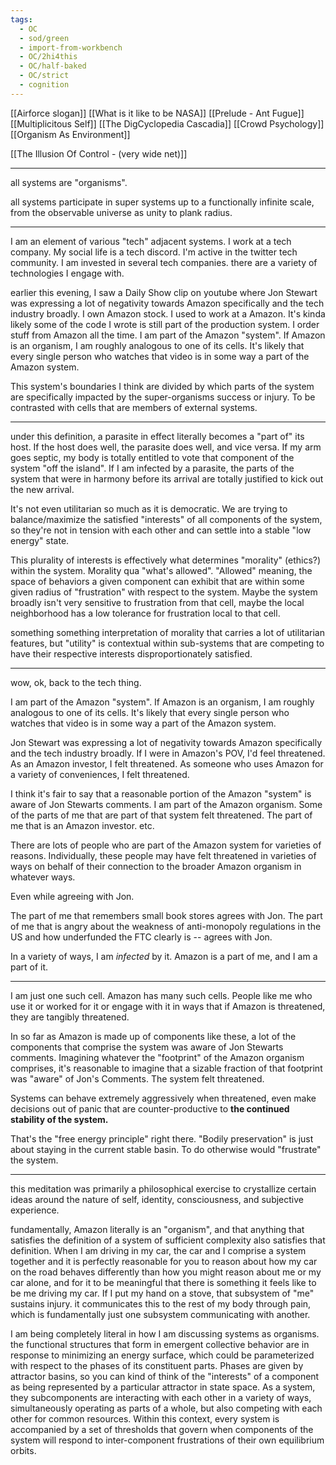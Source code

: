 ```yaml
---
tags:
  - OC
  - sod/green
  - import-from-workbench
  - OC/2hi4this
  - OC/half-baked
  - OC/strict
  - cognition
---
```

[[Airforce slogan]]
[[What is it like to be NASA]]
[[Prelude - Ant Fugue]]
[[Multiplicitous Self]]
[[The DigCyclopedia Cascadia]]
[[Crowd Psychology]]
[[Organism As Environment]]


[[The Illusion Of Control - (very wide net)]]

---

all systems are "organisms". 

all systems participate in super systems up to a functionally infinite scale, from the observable universe as unity to plank radius.

---

I am an element of various "tech" adjacent systems. I work at a tech company. My social life is a tech discord. I'm active in the twitter tech community. I am invested in several tech companies. there are a variety of technologies I engage with.

earlier this evening, I saw a Daily Show clip on youtube where Jon Stewart was expressing a lot of negativity towards Amazon specifically and the tech industry broadly. I own Amazon stock. I used to work at a Amazon. It's kinda likely some of the code I wrote is still part of the production system. I order stuff from Amazon all the time. I am part of the Amazon "system". If Amazon is an organism, I am roughly analogous to one of its cells. It's likely that every single person who watches that video is in some way a part of the Amazon system. 

This system's boundaries I think are divided by which parts of the system are specifically impacted by the super-organisms success or injury. To be contrasted with cells that are members of external systems.

---

under this definition, a parasite in effect literally becomes a "part of" its host. If the host does well, the parasite does well, and vice versa. If my arm goes septic, my body is totally entitled to vote that component of the system "off the island". If I am infected by a parasite, the parts of the system that were in harmony before its arrival are totally justified to kick out the new arrival.

It's not even utilitarian so much as it is democratic. We are trying to balance/maximize the satisfied "interests" of all components of the system, so they're not in tension with each other and can settle into a stable "low energy" state.

This plurality of interests is effectively what determines "morality" (ethics?) within the system. Morality qua "what's allowed". "Allowed" meaning, the space of behaviors a given component can exhibit that are within some given radius of "frustration" with respect to the system. Maybe the system broadly isn't very sensitive to frustration from that cell, maybe the local neighborhood has a low tolerance for frustration local to that cell.

something something interpretation of morality that carries a lot of utilitarian features, but "utility" is contextual within sub-systems that are competing to have their respective interests disproportionately satisfied.

---
 wow, ok, back to the tech thing.

I am part of the Amazon "system". If Amazon is an organism, I am roughly analogous to one of its cells. It's likely that every single person who watches that video is in some way a part of the Amazon system. 

Jon Stewart was expressing a lot of negativity towards Amazon specifically and the tech industry broadly. If I were in Amazon's POV, I'd feel threatened. As an Amazon investor, I felt threatened. As someone who uses Amazon for a variety of conveniences, I felt threatened. 

I think it's fair to say that a reasonable portion of the Amazon "system" is aware of Jon Stewarts comments. I am part of the Amazon organism. Some of the parts of me that are part of that system felt threatened. The part of me that is an Amazon investor. etc. 

There are lots of people who are part of the Amazon system for varieties of reasons. Individually, these people may have felt threatened in varieties of ways on behalf of their connection to the broader Amazon organism in whatever ways. 

Even while agreeing with Jon. 

The part of me that remembers small book stores agrees with Jon. The part of me that is angry about the weakness of anti-monopoly regulations in the US and how underfunded the FTC clearly is -- agrees with Jon.

In a variety of ways, I am *infected* by it. Amazon is a part of me, and I am a part of it.

---

I am just one such cell. Amazon has many such cells. People like me who use it or worked for it or engage with it in ways that if Amazon is threatened, they are tangibly threatened.

In so far as Amazon is made up of components like these, a lot of the components that comprise the system was aware of Jon Stewarts comments. Imagining whatever the "footprint" of the Amazon organism comprises, it's reasonable to imagine that a sizable fraction of that footprint was "aware" of Jon's Comments. The system felt threatened. 

Systems can behave extremely aggressively when threatened, even make decisions out of panic that are counter-productive to **the continued stability of the system.**

That's the "free energy principle" right there. "Bodily preservation" is just about staying in the current stable basin. To do otherwise would "frustrate" the system.

--- 

this meditation was primarily a philosophical exercise to crystallize certain ideas around the nature of self, identity, consciousness, and subjective experience. 

fundamentally, Amazon literally is an "organism", and that anything that satisfies the definition of a system of sufficient complexity also satisfies that definition. When I am driving in my car, the car and I comprise a system together and it is perfectly reasonable for you to reason about how my car on the road behaves differently than how you might reason about me or my car alone, and for it to be meaningful that there is something it feels like to be me driving my car. If I put my hand on a stove, that subsystem of "me" sustains injury. it communicates this to the rest of my body through pain, which is fundamentally just one subsystem communicating with another. 

I am being completely literal in how I am discussing systems as organisms. the functional structures that form in emergent collective behavior are in response to minimizing an energy surface, which could be parameterized with respect to the phases of its constituent parts. Phases are given by attractor basins, so you can kind of think of the "interests" of a component as being represented by a particular attractor in state space. As a system, they subcomponents are interacting with each other in a variety of ways, simultaneously operating as parts of a whole, but also competing with each other for common resources. Within this context, every system is accompanied by a set of thresholds that govern when components of the system will respond to inter-component frustrations of their own equilibrium orbits.